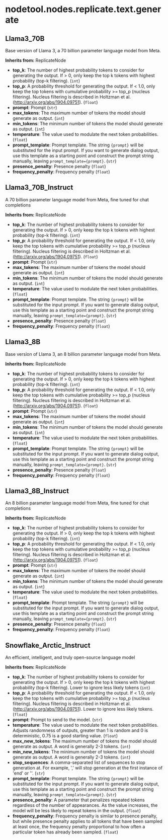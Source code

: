 # nodetool.nodes.replicate.text.generate

## Llama3_70B

Base version of Llama 3, a 70 billion parameter language model from Meta.

**Inherits from:** ReplicateNode

- **top_k**: The number of highest probability tokens to consider for generating the output. If > 0, only keep the top k tokens with highest probability (top-k filtering). (`int`)
- **top_p**: A probability threshold for generating the output. If < 1.0, only keep the top tokens with cumulative probability >= top_p (nucleus filtering). Nucleus filtering is described in Holtzman et al. (http://arxiv.org/abs/1904.09751). (`float`)
- **prompt**: Prompt (`str`)
- **max_tokens**: The maximum number of tokens the model should generate as output. (`int`)
- **min_tokens**: The minimum number of tokens the model should generate as output. (`int`)
- **temperature**: The value used to modulate the next token probabilities. (`float`)
- **prompt_template**: Prompt template. The string `{prompt}` will be substituted for the input prompt. If you want to generate dialog output, use this template as a starting point and construct the prompt string manually, leaving `prompt_template={prompt}`. (`str`)
- **presence_penalty**: Presence penalty (`float`)
- **frequency_penalty**: Frequency penalty (`float`)

## Llama3_70B_Instruct

A 70 billion parameter language model from Meta, fine tuned for chat completions

**Inherits from:** ReplicateNode

- **top_k**: The number of highest probability tokens to consider for generating the output. If > 0, only keep the top k tokens with highest probability (top-k filtering). (`int`)
- **top_p**: A probability threshold for generating the output. If < 1.0, only keep the top tokens with cumulative probability >= top_p (nucleus filtering). Nucleus filtering is described in Holtzman et al. (http://arxiv.org/abs/1904.09751). (`float`)
- **prompt**: Prompt (`str`)
- **max_tokens**: The maximum number of tokens the model should generate as output. (`int`)
- **min_tokens**: The minimum number of tokens the model should generate as output. (`int`)
- **temperature**: The value used to modulate the next token probabilities. (`float`)
- **prompt_template**: Prompt template. The string `{prompt}` will be substituted for the input prompt. If you want to generate dialog output, use this template as a starting point and construct the prompt string manually, leaving `prompt_template={prompt}`. (`str`)
- **presence_penalty**: Presence penalty (`float`)
- **frequency_penalty**: Frequency penalty (`float`)

## Llama3_8B

Base version of Llama 3, an 8 billion parameter language model from Meta.

**Inherits from:** ReplicateNode

- **top_k**: The number of highest probability tokens to consider for generating the output. If > 0, only keep the top k tokens with highest probability (top-k filtering). (`int`)
- **top_p**: A probability threshold for generating the output. If < 1.0, only keep the top tokens with cumulative probability >= top_p (nucleus filtering). Nucleus filtering is described in Holtzman et al. (http://arxiv.org/abs/1904.09751). (`float`)
- **prompt**: Prompt (`str`)
- **max_tokens**: The maximum number of tokens the model should generate as output. (`int`)
- **min_tokens**: The minimum number of tokens the model should generate as output. (`int`)
- **temperature**: The value used to modulate the next token probabilities. (`float`)
- **prompt_template**: Prompt template. The string `{prompt}` will be substituted for the input prompt. If you want to generate dialog output, use this template as a starting point and construct the prompt string manually, leaving `prompt_template={prompt}`. (`str`)
- **presence_penalty**: Presence penalty (`float`)
- **frequency_penalty**: Frequency penalty (`float`)

## Llama3_8B_Instruct

An 8 billion parameter language model from Meta, fine tuned for chat completions

**Inherits from:** ReplicateNode

- **top_k**: The number of highest probability tokens to consider for generating the output. If > 0, only keep the top k tokens with highest probability (top-k filtering). (`int`)
- **top_p**: A probability threshold for generating the output. If < 1.0, only keep the top tokens with cumulative probability >= top_p (nucleus filtering). Nucleus filtering is described in Holtzman et al. (http://arxiv.org/abs/1904.09751). (`float`)
- **prompt**: Prompt (`str`)
- **max_tokens**: The maximum number of tokens the model should generate as output. (`int`)
- **min_tokens**: The minimum number of tokens the model should generate as output. (`int`)
- **temperature**: The value used to modulate the next token probabilities. (`float`)
- **prompt_template**: Prompt template. The string `{prompt}` will be substituted for the input prompt. If you want to generate dialog output, use this template as a starting point and construct the prompt string manually, leaving `prompt_template={prompt}`. (`str`)
- **presence_penalty**: Presence penalty (`float`)
- **frequency_penalty**: Frequency penalty (`float`)

## Snowflake_Arctic_Instruct

An efficient, intelligent, and truly open-source language model

**Inherits from:** ReplicateNode

- **top_k**: The number of highest probability tokens to consider for generating the output. If > 0, only keep the top k tokens with highest probability (top-k filtering). Lower to ignore less likely tokens (`int`)
- **top_p**: A probability threshold for generating the output. If < 1.0, only keep the top tokens with cumulative probability >= top_p (nucleus filtering). Nucleus filtering is described in Holtzman et al. (http://arxiv.org/abs/1904.09751). Lower to ignore less likely tokens. (`float`)
- **prompt**: Prompt to send to the model. (`str`)
- **temperature**: The value used to modulate the next token probabilities. Adjusts randomness of outputs, greater than 1 is random and 0 is deterministic, 0.75 is a good starting value. (`float`)
- **max_new_tokens**: The maximum number of tokens the model should generate as output. A word is generally 2-3 tokens. (`int`)
- **min_new_tokens**: The minimum number of tokens the model should generate as output. A word is generally 2-3 tokens. (`int`)
- **stop_sequences**: A comma-separated list of sequences to stop generation at. For example, '<end>,<stop>' will stop generation at the first instance of 'end' or '<stop>'. (`str`)
- **prompt_template**: Prompt template. The string `{prompt}` will be substituted for the input prompt. If you want to generate dialog output, use this template as a starting point and construct the prompt string manually, leaving `prompt_template={prompt}`. (`str`)
- **presence_penalty**: A parameter that penalizes repeated tokens regardless of the number of appearances. As the value increases, the model will be less likely to repeat tokens in the output. (`float`)
- **frequency_penalty**: Frequency penalty is similar to presence penalty, but while presence penalty applies to all tokens that have been sampled at least once, the frequency penalty proportional to how often a particular token has already been sampled. (`float`)

